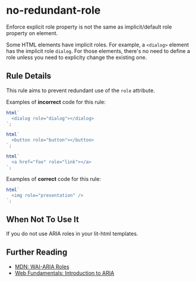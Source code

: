 # no-redundant-role

Enforce explicit role property is not the same as implicit/default role property on element.

Some HTML elements have implicit roles. For example, a `<dialog>` element has the implicit role `dialog`.
For those elements, there's no need to define a role unless you need to explicity change the existing one.

## Rule Details

This rule aims to prevent redundant use of the `role` attribute.

Examples of **incorrect** code for this rule:

```js
html`
  <dialog role="dialog"></dialog>
`;
```

```js
html`
  <button role="button"></button>
`;
```

```js
html`
  <a href="foo" role="link"></a>
`;
```

Examples of **correct** code for this rule:

```js
html`
  <img role="presentation" />
`;
```

## When Not To Use It

If you do not use ARIA roles in your lit-html templates.

## Further Reading

- [MDN: WAI-ARIA Roles](https://developer.mozilla.org/en-US/docs/Web/Accessibility/ARIA/Roles)
- [Web Fundamentals: Introduction to ARIA](https://developers.google.com/web/fundamentals/accessibility/semantics-aria/)
